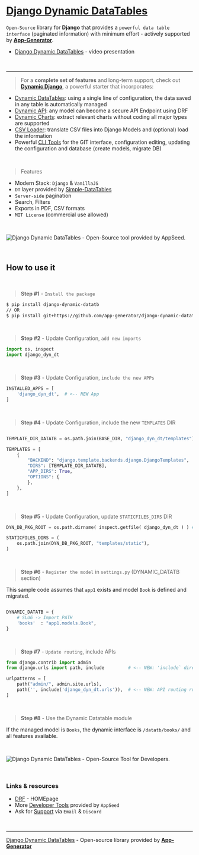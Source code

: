 # [Django Dynamic DataTables](https://app-generator.dev/docs/developer-tools/dynamic-datatables.html)

`Open-Source` library for **Django** that provides a `powerful data table interface` (paginated information) with minimum effort - actively supported by **[App-Generator](https://app-generator.dev/)**.

- [Django Dynamic DataTables](https://www.youtube.com/watch?v=EtMCK5AmdQI) - video presentation

<br />

---

> For a **complete set of features** and long-term support, check out **[Dynamic Django](https://app-generator.dev/docs/developer-tools/dynamic-django/index.html)**, a powerful starter that incorporates:

- [Dynamic DataTables](https://app-generator.dev/docs/developer-tools/dynamic-django/datatables.html): using a single line of configuration, the data saved in any table is automatically managed
- [Dynamic API](https://app-generator.dev/docs/developer-tools/dynamic-django/api.html): any model can become a secure API Endpoint using DRF
- [Dynamic Charts](https://app-generator.dev/docs/developer-tools/dynamic-django/charts.html): extract relevant charts without coding all major types are supported
- [CSV Loader](https://app-generator.dev/docs/developer-tools/dynamic-django/csv-loader.html): translate CSV files into Django Models and (optional) load the information
- Powerful [CLI Tools](https://app-generator.dev/docs/developer-tools/dynamic-django/cli.html) for the GIT interface, configuration editing, updating the configuration and database (create models, migrate DB)

<br />

> Features

- Modern Stack: `Django` & `VanillaJS`
- `DT` layer provided by [Simple-DataTables](https://github.com/fiduswriter/Simple-DataTables)
- `Server-side` pagination
- Search, Filters
- Exports in PDF, CSV formats
- `MIT License` (commercial use allowed) 

<br />

![Django Dynamic DataTables - Open-Source tool provided by AppSeed.](https://user-images.githubusercontent.com/51070104/194712823-b8bf1a9e-f5d8-47b3-b7e6-a46a29f3acbe.gif)

<br />

## How to use it

<br />

> **Step #1** - `Install the package` 

```bash
$ pip install django-dynamic-datatb
// OR
$ pip install git+https://github.com/app-generator/django-dynamic-datatb.git
```

<br />

> **Step #2** - Update Configuration, `add new imports`

```python
import os, inspect
import django_dyn_dt
```

<br />

> **Step #3** - Update Configuration, `include the new APPs`

```python
INSTALLED_APPS = [
    'django_dyn_dt',  # <-- NEW App
]
```

<br />

> **Step #4** - Update Configuration, include the new `TEMPLATES` DIR

```python

TEMPLATE_DIR_DATATB = os.path.join(BASE_DIR, "django_dyn_dt/templates") # <-- NEW App

TEMPLATES = [
    {
        "BACKEND": "django.template.backends.django.DjangoTemplates",
        "DIRS": [TEMPLATE_DIR_DATATB],                                  # <-- NEW Include
        "APP_DIRS": True,
        "OPTIONS": {
        },
    },
]
```

<br />

> **Step #5** - Update Configuration, update `STATICFILES_DIRS` DIR

```python 
DYN_DB_PKG_ROOT = os.path.dirname( inspect.getfile( django_dyn_dt ) ) # <-- NEW App

STATICFILES_DIRS = (
    os.path.join(DYN_DB_PKG_ROOT, "templates/static"),
)
```

<br />

> **Step #6** - `Register the model` in `settings.py` (DYNAMIC_DATATB section)

This sample code assumes that `app1` exists and model `Book` is defined and migrated.

```python

DYNAMIC_DATATB = {
    # SLUG -> Import_PATH 
    'books'  : "app1.models.Book",
}

```

<br />


> **Step #7** - `Update routing`, include APIs 

```python
from django.contrib import admin
from django.urls import path, include         # <-- NEW: 'include` directive added

urlpatterns = [
    path("admin/", admin.site.urls),
    path('', include('django_dyn_dt.urls')),  # <-- NEW: API routing rules
]    
```    

<br />

> **Step #8** - Use the Dynamic Datatable module 

If the managed model is `Books`, the dynamic interface is `/datatb/books/` and all features available. 

<br />

![Django Dynamic DataTables - Open-Source Tool for Developers.](https://user-images.githubusercontent.com/51070104/194706034-b691226d-f9fa-4c05-a828-fc947670c573.jpg)

<br />

### Links & resources 

- [DRF](https://www.django-rest-framework.org/) - HOMEpage
- More [Developer Tools](https://appseed.us/developer-tools/) provided by `AppSeed`
- Ask for [Support](https://appseed.us/support/) via `Email` & `Discord` 

<br />

---
[Django Dynamic DataTables](https://app-generator.dev/docs/developer-tools/dynamic-datatables.html) - Open-source library provided by **[App-Generator](https://app-generator.dev/)**

